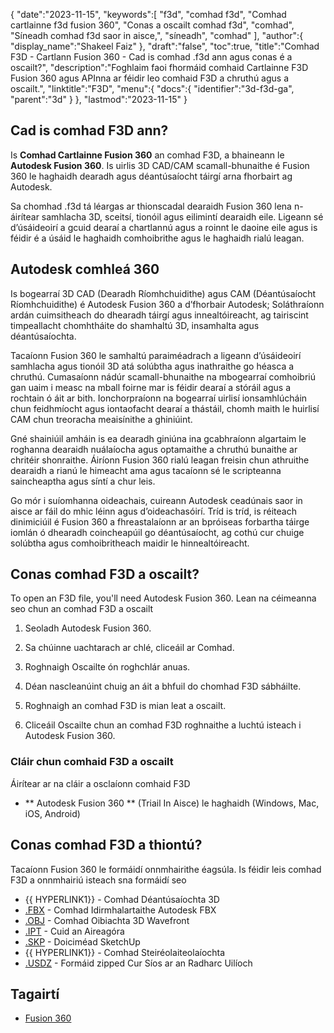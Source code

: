 {
   "date":"2023-11-15",
   "keywords":[
"f3d",
"comhad f3d",
"Comhad cartlainne f3d fusion 360",
"Conas a oscailt comhad f3d",
"comhad",
"Síneadh comhad f3d saor in aisce,",
"síneadh",
"comhad"
],
   "author":{
      "display_name":"Shakeel Faiz"
},
   "draft":"false",
   "toc":true,
   "title":"Comhad F3D - Cartlann Fusion 360 - Cad is comhad .f3d ann agus conas é a oscailt?",
   "description":"Foghlaim faoi fhormáid comhaid Cartlainne F3D Fusion 360 agus APInna ar féidir leo comhaid F3D a chruthú agus a oscailt.",
   "linktitle":"F3D",
   "menu":{
      "docs":{
         "identifier":"3d-f3d-ga",
         "parent":"3d"
}
},
   "lastmod":"2023-11-15"
}

## Cad is comhad F3D ann?

Is **Comhad Cartlainne Fusion 360** an comhad F3D, a bhaineann le **Autodesk Fusion 360**. Is uirlis 3D CAD/CAM scamall-bhunaithe é Fusion 360 le haghaidh dearadh agus déantúsaíocht táirgí arna fhorbairt ag Autodesk.

Sa chomhad .f3d tá léargas ar thionscadal dearaidh Fusion 360 lena n-áirítear samhlacha 3D, sceitsí, tionóil agus eilimintí dearaidh eile. Ligeann sé d’úsáideoirí a gcuid dearaí a chartlannú agus a roinnt le daoine eile agus is féidir é a úsáid le haghaidh comhoibrithe agus le haghaidh rialú leagan.

## Autodesk comhleá 360

Is bogearraí 3D CAD (Dearadh Ríomhchuidithe) agus CAM (Déantúsaíocht Ríomhchuidithe) é Autodesk Fusion 360 a d’fhorbair Autodesk; Soláthraíonn ardán cuimsitheach do dhearadh táirgí agus innealtóireacht, ag tairiscint timpeallacht chomhtháite do shamhaltú 3D, insamhalta agus déantúsaíochta.

Tacaíonn Fusion 360 le samhaltú paraiméadrach a ligeann d’úsáideoirí samhlacha agus tionóil 3D atá solúbtha agus inathraithe go héasca a chruthú. Cumasaíonn nádúr scamall-bhunaithe na mbogearraí comhoibriú gan uaim i measc na mball foirne mar is féidir dearaí a stóráil agus a rochtain ó áit ar bith. Ionchorpraíonn na bogearraí uirlisí ionsamhlúcháin chun feidhmíocht agus iontaofacht dearaí a thástáil, chomh maith le huirlisí CAM chun treoracha meaisínithe a ghiniúint.

Gné shainiúil amháin is ea dearadh giniúna ina gcabhraíonn algartaim le roghanna dearaidh nuálaíocha agus optamaithe a chruthú bunaithe ar chritéir shonraithe. Áiríonn Fusion 360 rialú leagan freisin chun athruithe dearaidh a rianú le himeacht ama agus tacaíonn sé le scripteanna saincheaptha agus síntí a chur leis.

Go mór i suíomhanna oideachais, cuireann Autodesk ceadúnais saor in aisce ar fáil do mhic léinn agus d’oideachasóirí. Tríd is tríd, is réiteach dinimiciúil é Fusion 360 a fhreastalaíonn ar an bpróiseas forbartha táirge iomlán ó dhearadh coincheapúil go déantúsaíocht, ag cothú cur chuige solúbtha agus comhoibritheach maidir le hinnealtóireacht.

## Conas comhad F3D a oscailt?

To open an F3D file, you'll need Autodesk Fusion 360. Lean na céimeanna seo chun an comhad F3D a oscailt

1. Seoladh Autodesk Fusion 360.

1. Sa chúinne uachtarach ar chlé, cliceáil ar Comhad.

1. Roghnaigh Oscailte ón roghchlár anuas.

1. Déan nascleanúint chuig an áit a bhfuil do chomhad F3D sábháilte.

1. Roghnaigh an comhad F3D is mian leat a oscailt.

1. Cliceáil Oscailte chun an comhad F3D roghnaithe a luchtú isteach i Autodesk Fusion 360.

### Cláir chun comhaid F3D a oscailt

Áirítear ar na cláir a osclaíonn comhaid F3D

- ** Autodesk Fusion 360 ** (Triail In Aisce) le haghaidh (Windows, Mac, iOS, Android)

## Conas comhad F3D a thiontú?

Tacaíonn Fusion 360 le formáidí onnmhairithe éagsúla. Is féidir leis comhad F3D a onnmhairiú isteach sna formáidí seo

- {{ HYPERLINK1}} - Comhad Déantúsaíochta 3D
- [.FBX](/3d/fbx/) - Comhad Idirmhalartaithe Autodesk FBX
- [.OBJ](/3d/obj/) - Comhad Oibiachta 3D Wavefront
- [.IPT](/3d/ipt/) - Cuid an Aireagóra
- [.SKP](/image/skp/) - Doiciméad SketchUp
- {{ HYPERLINK1}} - Comhad Steiréolaiteolaíochta
- [.USDZ](/3d/usdz/) - Formáid zipped Cur Síos ar an Radharc Uilíoch

## Tagairtí
* [Fusion 360](https://en.wikipedia.org/wiki/Fusion_360)


